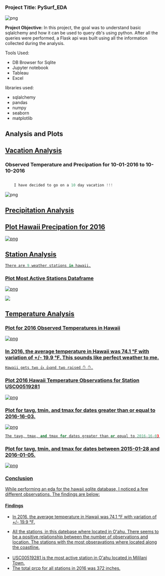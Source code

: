 <h3>Project Title: PySurf_EDA</h3>

![png](pic/surfs-up.jpeg)

<b>Project Objective:</b> In this project, the goal was to understand basic sqlalchemy and how it can be used to query db's using python. After all the queries were performed, a Flask api was built using all the information collected during the analysis.

Tools Used: 
<ul>
<li>DB Browser for Sqlite </li>
<li>Jupyter notebook</li>
<li> Tableau</li>
<li> Excel </li>
</ul>

libraries used:
<ul>
<li>sqlalchemy </li>
<li>pandas </li>
<li>numpy </li>
<li>seaborn </li>
<li>matplotlib</li>
</ul>

## Analysis and Plots

<h2><u>Vacation Analysis</u></h2>

### Observed Temperature and Precipation for 10-01-2016 to 10-10-2016


```python

    I have decided to go on a 10 day vacation !!! 

```

![png](pic/output_12_0.png)


## <u>Precipitation Analysis</ul>

## Plot Hawaii Precipation for 2016





![png](pic/output_20_0.png)


## <u>Station Analysis</u>

```python
There are 9 weather stations in hawaii.
```

### <u>Plot Most Active Stations Dataframe</u>

![png](pic/output_31_0.png)


![](pic/map.png)



## <u>Temperature Analysis</u>
### Plot for 2016 Observed Temperatures in Hawaii


![png](pic/output_39_0.png)


### In 2016, the average temperature in Hawaii was 74.1 °F with variation of +/- 19.9 °F. This sounds like perfect weather to me. 

```python
Hawaii gets two 👍 👍and two raised ✋ ✋.
```

    

### Plot 2016 Hawaii Temperature Observations for Station USC00519281


![png](pic/output_50_0.png)




### Plot for tavg, tmin, and tmax for dates greater than or equal to 2016-16-03.


![png](pic/output_61_0.png)

```python
The tavg, tmax, and tmax for dates greater than or equal to 2016-16-03 are 74.02, 87.00, and 58.00, respectively.
```


### Plot for tavg, tmin, and tmax for dates between 2015-01-28 and 2016-01-05.


![png](pic/output_69_0.png)

<h3><u>Conclusion</u></h3>
<p>While performing an eda for the hawaii sqlite database, I noticed a few different observations. The findings are below: </p>
<h4><u>Findings</u></h4>
<ul>
<li>In 2016, the average temperature in Hawaii was 74.1 °F with variation of +/- 19.9 °F.</li> 
<p><li> All the stations, in this datebase where located in Oʻahu. There seems to be a positive relationship between the number of observations and location. The stations with the most obseravations where located along the coastline.</li><br>
<li>USC00519281 is the most active station in O'ahu located in Mililani Town.</li>
    <li>The total prcp for all stations in 2016 was 372 inches.</li>
</ul>

